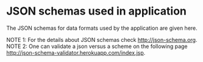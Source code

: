 # JSON schemas used in application
The JSON schemas for data formats used by the application are given here. 

NOTE 1: For the details about JSON schemas check http://json-schema.org.
NOTE 2: One can validate a json versus a scheme on the following page http://json-schema-validator.herokuapp.com/index.jsp.
